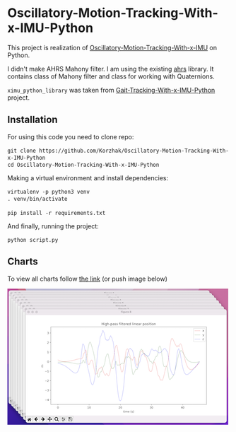 # Oscillatory-Motion-Tracking-With-x-IMU-Python

This project is realization of [Oscillatory-Motion-Tracking-With-x-IMU](https://github.com/xioTechnologies/Oscillatory-Motion-Tracking-With-x-IMU) on Python.

I didn't make AHRS Mahony filter. I am using the existing [ahrs](https://github.com/Mayitzin/ahrs) library.
It contains class of Mahony filter and class for working with Quaternions.

`ximu_python_library` was taken from [Gait-Tracking-With-x-IMU-Python](https://github.com/daehwa/Gait-Tracking-With-x-IMU-Python) project.

## Installation

For using this code you need to clone repo:

```shell
git clone https://github.com/Korzhak/Oscillatory-Motion-Tracking-With-x-IMU-Python
cd Oscillatory-Motion-Tracking-With-x-IMU-Python
```

Making a virtual environment and install dependencies:

```shell
virtualenv -p python3 venv
. venv/bin/activate

pip install -r requirements.txt
```

And finally, running the project:

```shell
python script.py
```

## Charts

To view all charts follow [the link](charts/CHARTS.md) (or push image below)

[![Show all charts](charts/9_all_2D_charts.png)](charts/CHARTS.md)
